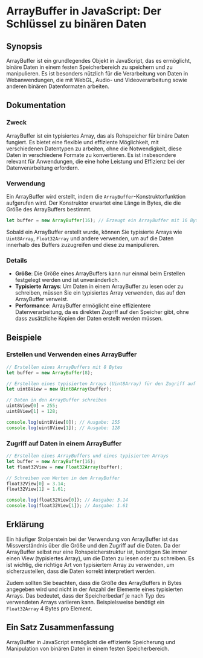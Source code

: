 <!--
Meta Description: # ArrayBuffer in JavaScript: Der Schlüssel zu binären Daten ## Synopsis ArrayBuffer ist ein grundlegendes Objekt in JavaScript, das es ermöglicht, bin...
Meta Keywords: arraybuffer, die, daten, und, der
-->

# ArrayBuffer in JavaScript: Der Schlüssel zu binären Daten

## Synopsis
ArrayBuffer ist ein grundlegendes Objekt in JavaScript, das es ermöglicht, binäre Daten in einem festen Speicherbereich zu speichern und zu manipulieren. Es ist besonders nützlich für die Verarbeitung von Daten in Webanwendungen, die mit WebGL, Audio- und Videoverarbeitung sowie anderen binären Datenformaten arbeiten.

## Dokumentation
### Zweck
ArrayBuffer ist ein typisiertes Array, das als Rohspeicher für binäre Daten fungiert. Es bietet eine flexible und effiziente Möglichkeit, mit verschiedenen Datentypen zu arbeiten, ohne die Notwendigkeit, diese Daten in verschiedene Formate zu konvertieren. Es ist insbesondere relevant für Anwendungen, die eine hohe Leistung und Effizienz bei der Datenverarbeitung erfordern.

### Verwendung
Ein ArrayBuffer wird erstellt, indem die `ArrayBuffer`-Konstruktorfunktion aufgerufen wird. Der Konstruktor erwartet eine Länge in Bytes, die die Größe des ArrayBuffers bestimmt.

```javascript
let buffer = new ArrayBuffer(16); // Erzeugt ein ArrayBuffer mit 16 Bytes
```

Sobald ein ArrayBuffer erstellt wurde, können Sie typisierte Arrays wie `Uint8Array`, `Float32Array` und andere verwenden, um auf die Daten innerhalb des Buffers zuzugreifen und diese zu manipulieren.

### Details
- **Größe**: Die Größe eines ArrayBuffers kann nur einmal beim Erstellen festgelegt werden und ist unveränderlich.
- **Typisierte Arrays**: Um Daten in einem ArrayBuffer zu lesen oder zu schreiben, müssen Sie ein typisiertes Array verwenden, das auf den ArrayBuffer verweist.
- **Performance**: ArrayBuffer ermöglicht eine effizientere Datenverarbeitung, da es direkten Zugriff auf den Speicher gibt, ohne dass zusätzliche Kopien der Daten erstellt werden müssen.

## Beispiele
### Erstellen und Verwenden eines ArrayBuffer

```javascript
// Erstellen eines ArrayBuffers mit 8 Bytes
let buffer = new ArrayBuffer(8);

// Erstellen eines typisierten Arrays (Uint8Array) für den Zugriff auf den Buffer
let uint8View = new Uint8Array(buffer);

// Daten in den ArrayBuffer schreiben
uint8View[0] = 255;
uint8View[1] = 128;

console.log(uint8View[0]); // Ausgabe: 255
console.log(uint8View[1]); // Ausgabe: 128
```

### Zugriff auf Daten in einem ArrayBuffer

```javascript
// Erstellen eines ArrayBuffers und eines typisierten Arrays
let buffer = new ArrayBuffer(16);
let float32View = new Float32Array(buffer);

// Schreiben von Werten in den ArrayBuffer
float32View[0] = 3.14;
float32View[1] = 1.61;

console.log(float32View[0]); // Ausgabe: 3.14
console.log(float32View[1]); // Ausgabe: 1.61
```

## Erklärung
Ein häufiger Stolperstein bei der Verwendung von ArrayBuffer ist das Missverständnis über die Größe und den Zugriff auf die Daten. Da der ArrayBuffer selbst nur eine Rohspeicherstruktur ist, benötigen Sie immer einen View (typisiertes Array), um die Daten zu lesen oder zu schreiben. Es ist wichtig, die richtige Art von typisiertem Array zu verwenden, um sicherzustellen, dass die Daten korrekt interpretiert werden.

Zudem sollten Sie beachten, dass die Größe des ArrayBuffers in Bytes angegeben wird und nicht in der Anzahl der Elemente eines typisierten Arrays. Das bedeutet, dass der Speicherbedarf je nach Typ des verwendeten Arrays variieren kann. Beispielsweise benötigt ein `Float32Array` 4 Bytes pro Element.

## Ein Satz Zusammenfassung
ArrayBuffer in JavaScript ermöglicht die effiziente Speicherung und Manipulation von binären Daten in einem festen Speicherbereich.